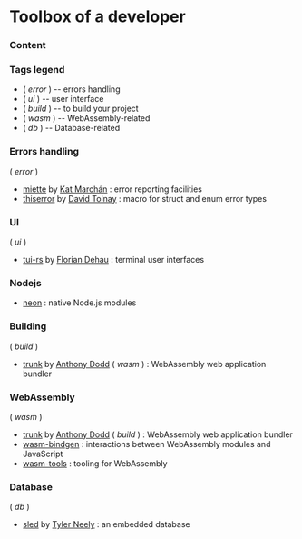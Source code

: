 # Toolbox of a developer

### Content

### Tags legend

- ( _error_ ) -- errors handling
- ( _ui_ ) -- user interface
- ( _build_ ) -- to build your project
- ( _wasm_ ) -- WebAssembly-related
- ( _db_ ) -- Database-related

### Errors handling

( _error_ )

- [miette](https://github.com/zkat/miette) by [Kat Marchán](https://github.com/zkat) : error reporting facilities
- [thiserror](https://github.com/dtolnay/thiserror) by [David Tolnay](https://github.com/dtolnay) : macro for struct and enum error types

### UI

( _ui_ )

- [tui-rs](https://github.com/fdehau/tui-rs) by [Florian Dehau](https://github.com/fdehau) : terminal user interfaces

### Nodejs

- [neon](https://github.com/neon-bindings/neon) : native Node.js modules

### Building

( _build_ )

- [trunk](https://github.com/thedodd/trunk) by [Anthony Dodd](https://github.com/thedodd) ( _wasm_ ) : WebAssembly web application bundler

### WebAssembly

( _wasm_ )

- [trunk](https://github.com/thedodd/trunk) by [Anthony Dodd](https://github.com/thedodd) ( _build_ ) : WebAssembly web application bundler
- [wasm-bindgen](https://github.com/rustwasm/wasm-bindgen) : interactions between WebAssembly modules and JavaScript
- [wasm-tools](https://github.com/bytecodealliance/wasm-tools) : tooling for WebAssembly

### Database

( _db_ )

- [sled](https://github.com/spacejam/sled) by [Tyler Neely](https://github.com/spacejam) : an embedded database
